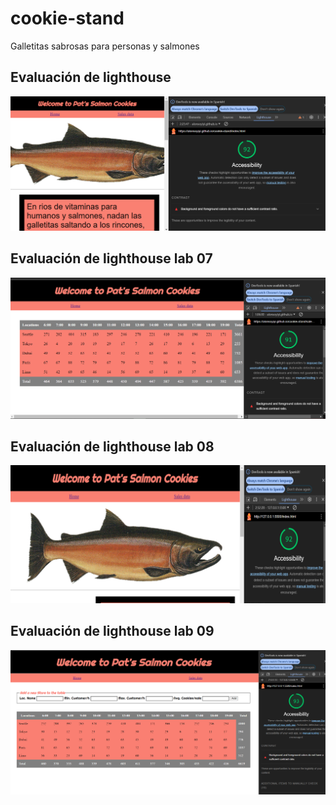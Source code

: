 # cookie-stand

Galletitas sabrosas para personas y salmones

## Evaluación de lighthouse

![Imagen de Lighthouse](./img/Captura%20de%20pantalla%202024-04-27%20022637.png)

## Evaluación de lighthouse lab 07

![Imagen de Lighthouse](./img/Captura%20de%20pantalla%202024-05-01%20010629.png)

## Evaluación de lighthouse lab 08

![Imagen de Lighthouse](./img/Captura%20de%20pantalla%202024-05-03%20025258.png)

## Evaluación de lighthouse lab 09

![Imagen de Lighthouse](./img/Captura%20de%20pantalla%202024-05-07%20215225.png)
